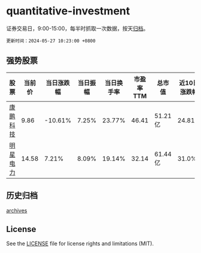 # quantitative-investment

证券交易日，9:00-15:00，每半时抓取一次数据，按天[归档](archives)。

`更新时间：2024-05-27 10:23:00 +0800`

## 强势股票

|股票|当前价|当日涨跌幅|当日振幅|当日换手率|市盈率TTM|总市值|近10日涨跌幅|
|----|----|----|----|----|----|----|----|
|[康鹏科技](https://xueqiu.com/S/SH688602)|9.86|-10.61%|7.25%|23.77%|46.41|51.21亿|24.81%|
|[明星电力](https://xueqiu.com/S/SH600101)|14.58|7.21%|8.09%|19.14%|32.14|61.44亿|31.0%|

## 历史归档

[archives](archives)

## License

See the [LICENSE](LICENSE) file for license rights and limitations (MIT).